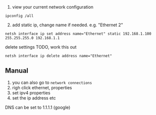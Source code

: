 1. view your current network configuration
```batch
ipconfig /all
```

2. add static ip, change name if needed. e.g. "Ethernet 2"
```
netsh interface ip set address name="Ethernet" static 192.168.1.100 255.255.255.0 192.168.1.1
```

delete settings TODO, work this out
```
netsh interface ip delete address name="Ethernet"
```

## Manual
1. you can also go to `network connections`
2. righ click ethernet, properties
3. set ipv4 properties
4. set the ip address etc

DNS can be set to 1.1.1.1 (google)
